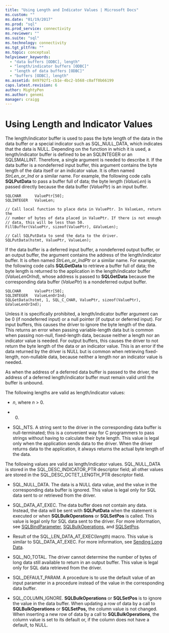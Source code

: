 ```yaml
---
title: "Using Length and Indicator Values | Microsoft Docs"
ms.custom: ""
ms.date: "01/19/2017"
ms.prod: "sql"
ms.prod_service: connectivity
ms.reviewer: ""
ms.suite: "sql"
ms.technology: connectivity
ms.tgt_pltfrm: ""
ms.topic: conceptual
helpviewer_keywords: 
  - "data buffers [ODBC], length"
  - "length/indicator buffers [ODBC]"
  - "length of data buffers [ODBC]"
  - "buffers [ODBC], length"
ms.assetid: 849792f1-cb1e-4bc2-b568-c0aff0b66199
caps.latest.revision: 6
author: MightyPen
ms.author: genemi
manager: craigg
---
```

# Using Length and Indicator Values
The length/indicator buffer is used to pass the byte length of the data in the data buffer or a special indicator such as SQL_NULL_DATA, which indicates that the data is NULL. Depending on the function in which it is used, a length/indicator buffer is defined to be an SQLINTEGER or an SQLSMALLINT. Therefore, a single argument is needed to describe it. If the data buffer is a nondeferred input buffer, this argument contains the byte length of the data itself or an indicator value. It is often named *StrLen_or_Ind* or a similar name. For example, the following code calls **SQLPutData** to pass a buffer full of data; the byte length (*ValueLen*) is passed directly because the data buffer (*ValuePtr*) is an input buffer.  
  
```  
SQLCHAR      ValuePtr[50];  
SQLINTEGER   ValueLen;  
  
// Call local function to place data in ValuePtr. In ValueLen, return the  
// number of bytes of data placed in ValuePtr. If there is not enough  
// data, this will be less than 50.  
FillBuffer(ValuePtr, sizeof(ValuePtr), &ValueLen);  
  
// Call SQLPutData to send the data to the driver.  
SQLPutData(hstmt, ValuePtr, ValueLen);  
```  
  
 If the data buffer is a deferred input buffer, a nondeferred output buffer, or an output buffer, the argument contains the address of the length/indicator buffer. It is often named *StrLen_or_IndPtr* or a similar name. For example, the following code calls **SQLGetData** to retrieve a buffer full of data; the byte length is returned to the application in the length/indicator buffer (*ValueLenOrInd*), whose address is passed to **SQLGetData** because the corresponding data buffer (*ValuePtr*) is a nondeferred output buffer.  
  
```  
SQLCHAR      ValuePtr[50];  
SQLINTEGER   ValueLenOrInd;  
SQLGetData(hstmt, 1, SQL_C_CHAR, ValuePtr, sizeof(ValuePtr), &ValueLenOrInd);  
```  
  
 Unless it is specifically prohibited, a length/indicator buffer argument can be 0 (if nondeferred input) or a null pointer (if output or deferred input). For input buffers, this causes the driver to ignore the byte length of the data. This returns an error when passing variable-length data but is common when passing non-null, fixed-length data, because neither a length nor an indicator value is needed. For output buffers, this causes the driver to not return the byte length of the data or an indicator value. This is an error if the data returned by the driver is NULL but is common when retrieving fixed-length, non-nullable data, because neither a length nor an indicator value is needed.  
  
 As when the address of a deferred data buffer is passed to the driver, the address of a deferred length/indicator buffer must remain valid until the buffer is unbound.  
  
 The following lengths are valid as length/indicator values:  
  
-   *n*, where *n* > 0.  
  
-   0.  
  
-   SQL_NTS. A string sent to the driver in the corresponding data buffer is null-terminated; this is a convenient way for C programmers to pass strings without having to calculate their byte length. This value is legal only when the application sends data to the driver. When the driver returns data to the application, it always returns the actual byte length of the data.  
  
 The following values are valid as length/indicator values. SQL_NULL_DATA is stored in the SQL_DESC_INDICATOR_PTR descriptor field; all other values are stored in the SQL_DESC_OCTET_LENGTH_PTR descriptor field.  
  
-   SQL_NULL_DATA. The data is a NULL data value, and the value in the corresponding data buffer is ignored. This value is legal only for SQL data sent to or retrieved from the driver.  
  
-   SQL_DATA_AT_EXEC. The data buffer does not contain any data. Instead, the data will be sent with **SQLPutData** when the statement is executed or when **SQLBulkOperations** or **SQLSetPos** is called. This value is legal only for SQL data sent to the driver. For more information, see [SQLBindParameter](../../../odbc/reference/syntax/sqlbindparameter-function.md), [SQLBulkOperations](../../../odbc/reference/syntax/sqlbulkoperations-function.md), and [SQLSetPos](../../../odbc/reference/syntax/sqlsetpos-function.md).  
  
-   Result of the SQL_LEN_DATA_AT_EXEC(*length*) macro. This value is similar to SQL_DATA_AT_EXEC. For more information, see [Sending Long Data](../../../odbc/reference/develop-app/sending-long-data.md).  
  
-   SQL_NO_TOTAL. The driver cannot determine the number of bytes of long data still available to return in an output buffer. This value is legal only for SQL data retrieved from the driver.  
  
-   SQL_DEFAULT_PARAM. A procedure is to use the default value of an input parameter in a procedure instead of the value in the corresponding data buffer.  
  
-   SQL_COLUMN_IGNORE. **SQLBulkOperations** or **SQLSetPos** is to ignore the value in the data buffer. When updating a row of data by a call to **SQLBulkOperations** or **SQLSetPos,** the column value is not changed. When inserting a new row of data by a call to **SQLBulkOperations**, the column value is set to its default or, if the column does not have a default, to NULL.

